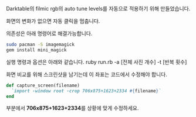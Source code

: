Darktable의 filmic rgb의 auto tune levels를 자동으로 적용하기 위해 만들었습니다.

화면의 변화가 없으면 자동 클릭을 멈춥니다.

의존성은 아래 명령어로 해결가능합니다.

```bash
sudo pacman -S imagemagick
gem install mini_magick
```


실행 명령과 옵션은 아래와 같습니다.
ruby run.rb -a [전체 사진 개수] -t [반복 횟수]


화면 비교를 위해 스크린샷을 남기는데 이 좌표는 코드에서 수정해야 합니다.
```ruby
def capture_screen(filename)
  `import -window root -crop 706x875+1623+2334 #{filename}`
end
```

부분에서 **706x875+1623+2334**를 상황에 맞게 수정하세요.
